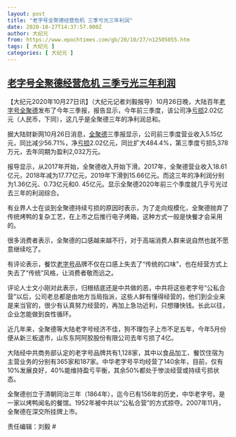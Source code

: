 ```yaml
---
layout: post
title: "老字号全聚德经营危机 三季亏光三年利润"
date: 2020-10-27T14:37:57.000Z
author: 大纪元
from: https://www.epochtimes.com/gb/20/10/27/n12505055.htm
tags: [ 大纪元 ]
categories: [ 大纪元 ]
---
```

<!--1603809477000-->
[老字号全聚德经营危机 三季亏光三年利润](https://www.epochtimes.com/gb/20/10/27/n12505055.htm)
------

<div>
<p>【大纪元2020年10月27日讯】（大纪元记者刘毅报导）10月26日晚，大陆百年<a href="https://www.epochtimes.com/gb/tag/%E8%80%81%E5%AD%97%E5%8F%B7.html">老字号</a><a href="https://www.epochtimes.com/gb/tag/%E5%85%A8%E8%81%9A%E5%BE%B7.html">全聚德</a>发布了今年三季报，报告显示，今年前三季度，该公司净<a href="https://www.epochtimes.com/gb/tag/%E4%BA%8F%E6%8D%9F.html">亏损</a>2.02亿元（人民币，下同），这几乎是全聚德三年的净利润总和。</p><p>据大陆财新网10月26日消息，<a href="https://www.epochtimes.com/gb/tag/%E5%85%A8%E8%81%9A%E5%BE%B7.html">全聚德</a>三季报显示，公司前三季度营业收入5.15亿元，同比减少56.71%，净<a href="https://www.epochtimes.com/gb/tag/%E4%BA%8F%E6%8D%9F.html">亏损</a>2.02亿元，同比扩大484.4%，第三季度亏损5,378万元，去年同期为盈利2,032万元。</p><p>报导显示，从2017年开始，全聚德收入开始下滑。2017年，全聚德营业收入18.61亿元，2018年减为17.77亿元，2019年下滑到15.66亿元。而这三年的净利润分别为1.36亿元、0.73亿元和0. 45亿元。显示全聚德2020年前三个季度就几乎亏光过去三年的利润综合。</p><p>有业界人士在谈到全聚德持续亏损的原因时表示，为了走向规模化，全聚德抛弃了传统烤鸭的复杂工艺，在上市之后推行电子烤箱，这种方式一般是快餐才会采用的。</p><p>很多消费者表示，全聚德的口感越来越不行，对于高端消费人群来说自然也就不愿意继续吃了。</p><p>有评论表示，餐饮<a href="https://www.epochtimes.com/gb/tag/%E8%80%81%E5%AD%97%E5%8F%B7.html">老字号</a>品牌不仅在口感上失去了“传统的口味”，也在经营方式上失去了“传统”风格，让消费者敬而远之。</p><p>评论人士文小刚对此表示，归根结底还是中共做的恶，中共将这些老字号“公私合营”以后，公司老总都是由地方当局指派，这些人鲜有懂得经营的，他们到企业来是来当官的，很少有认真努力经营的，再加上急功近利，只想赚快钱。长此以往，企业怎能做到良性循环。</p><p>近几年来，全聚德等大陆老字号经济不佳，狗不理包子上市不足五年，今年5月份便从新三板退市，山东东阿阿胶股份有限公司去年亏损了4亿。</p><p>大陆经中共商务部认定的老字号品牌共有1,128家，其中以食品加工、餐饮住宿为主营业务的分别有365家和187家。中华老字号平均经营了140余年，目前，仅有10%发展良好，40%能维持盈亏平衡，其余50%都处于惨淡经营或持续亏损状态。</p><p>全聚德创立于清朝同治三年（1864年），迄今已有156年的历史，中华老字号。是一家以烤鸭闻名的餐馆。1952年被中共以“公私合营”的方式掠夺。2007年11月，全聚德在深交所挂牌上市。</p><p>责任编辑：刘毅 #</p>
</div>
